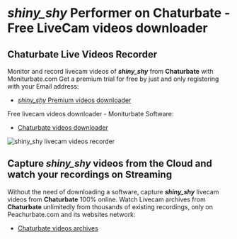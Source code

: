 # _shiny_shy_ Performer on Chaturbate - Free LiveCam videos downloader

## Chaturbate Live Videos Recorder

Monitor and record livecam videos of **_shiny_shy_** from **Chaturbate** with Moniturbate.com
Get a premium trial for free by just and only registering with your Email address:
* [_shiny_shy_ Premium videos downloader](https://moniturbate.com/request-demo-licence-key.html)

Free livecam videos downloader - Moniturbate Software:
* [Chaturbate videos downloader](https://moniturbate.com/moniturbate-download-software.html)

![_shiny_shy_ livecam videos recorder](https://peachurnet.com/templates/moniturbate-software.png)


## Capture _shiny_shy_ videos from the Cloud and watch your recordings on Streaming

Without the need of downloading a software, capture **_shiny_shy_** livecam videos from **Chaturbate** 100% online.
Watch Livecam archives from **Chaturbate** unlimitedly from thousands of existing recordings, only on Peachurbate.com and its websites network:
* [Chaturbate videos archives](https://peachurnet.com/)